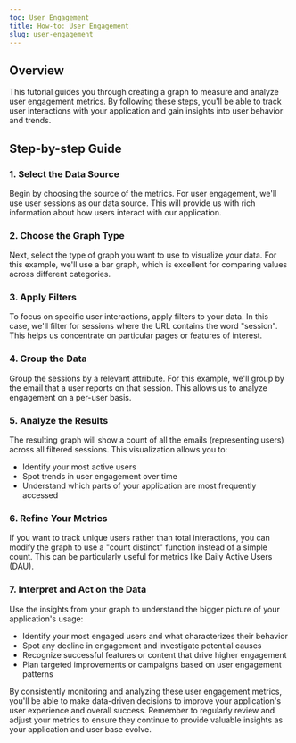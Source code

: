 ```yaml
---
toc: User Engagement
title: How-to: User Engagement
slug: user-engagement
---
```


<EmbeddedVideo 
  src="https://youtu.be/7BhzaEVqsS4"
  title="Metrics Tutorial: Measuring User Page Clicks"
  allow="accelerometer; clipboard-write; encrypted-media; gyroscope; picture-in-picture; web-share"
/>

## Overview

This tutorial guides you through creating a graph to measure and analyze user engagement metrics. By following these steps, you'll be able to track user interactions with your application and gain insights into user behavior and trends.

## Step-by-step Guide

### 1. Select the Data Source

Begin by choosing the source of the metrics. For user engagement, we'll use user sessions as our data source. This will provide us with rich information about how users interact with our application.

### 2. Choose the Graph Type

Next, select the type of graph you want to use to visualize your data. For this example, we'll use a bar graph, which is excellent for comparing values across different categories.

### 3. Apply Filters

To focus on specific user interactions, apply filters to your data. In this case, we'll filter for sessions where the URL contains the word "session". This helps us concentrate on particular pages or features of interest.

### 4. Group the Data

Group the sessions by a relevant attribute. For this example, we'll group by the email that a user reports on that session. This allows us to analyze engagement on a per-user basis.

### 5. Analyze the Results

The resulting graph will show a count of all the emails (representing users) across all filtered sessions. This visualization allows you to:

- Identify your most active users
- Spot trends in user engagement over time
- Understand which parts of your application are most frequently accessed

### 6. Refine Your Metrics

If you want to track unique users rather than total interactions, you can modify the graph to use a "count distinct" function instead of a simple count. This can be particularly useful for metrics like Daily Active Users (DAU).

### 7. Interpret and Act on the Data

Use the insights from your graph to understand the bigger picture of your application's usage:

- Identify your most engaged users and what characterizes their behavior
- Spot any decline in engagement and investigate potential causes
- Recognize successful features or content that drive higher engagement
- Plan targeted improvements or campaigns based on user engagement patterns

By consistently monitoring and analyzing these user engagement metrics, you'll be able to make data-driven decisions to improve your application's user experience and overall success. Remember to regularly review and adjust your metrics to ensure they continue to provide valuable insights as your application and user base evolve.